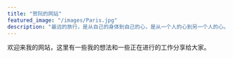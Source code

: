 ```yaml
---
title: "贺阮的网站"
featured_image: "/images/Paris.jpg"
description: "最远的旅行，是从自己的身体到自己的心，是从一个人的心到另一个人的心。坚强不是面对悲伤不流一滴泪，而是擦干眼泪后微笑着面对以后的生活。——《风之谷》宫崎骏"
---
```

欢迎来我的网站，这里有一些我的想法和一些正在进行的工作分享给大家。

